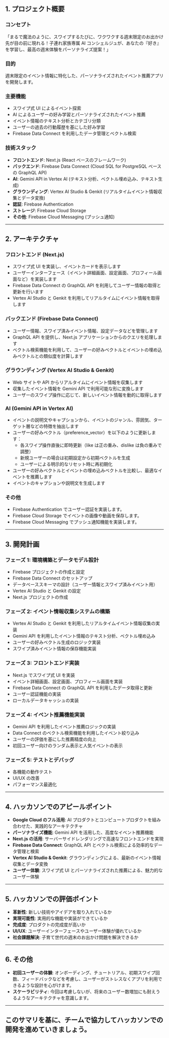 ## 1. プロジェクト概要

### コンセプト

「まるで魔法のように、スワイプするたびに、ワクワクする週末限定のお出かけ先が目の前に現れる！子連れ家族専属 AI コンシェルジュが、あなたの『好き』を学習し、最高の週末体験をパーソナライズ提案！」

### 目的

週末限定のイベント情報に特化した、パーソナライズされたイベント推薦アプリを開発します。

### 主要機能

- スワイプ式 UI によるイベント探索
- AI によるユーザーの好み学習とパーソナライズされたイベント推薦
- イベント情報のテキスト分析とカテゴリ分類
- ユーザーの過去の行動履歴を基にした好み学習
- Firebase Data Connect を利用したデータ管理とベクトル検索

### 技術スタック

- **フロントエンド**: Next.js (React ベースのフレームワーク)
- **バックエンド**: Firebase Data Connect (Cloud SQL for PostgreSQL ベースの GraphQL API)
- **AI**: Gemini API in Vertex AI (テキスト分析、ベクトル埋め込み、テキスト生成)
- **グラウンディング**: Vertex AI Studio & Genkit (リアルタイムイベント情報収集とデータ変換)
- **認証**: Firebase Authentication
- **ストレージ**: Firebase Cloud Storage
- **その他**: Firebase Cloud Messaging (プッシュ通知)

---

## 2. アーキテクチャ

### フロントエンド (Next.js)

- スワイプ式 UI を実装し、イベントカードを表示します
- ユーザーインターフェース（イベント詳細画面、設定画面、プロフィール画面など）を実装します
- Firebase Data Connect の GraphQL API を利用してユーザー情報の取得と更新を行います
- Vertex AI Studio と Genkit を利用してリアルタイムにイベント情報を取得します

### バックエンド (Firebase Data Connect)

- ユーザー情報、スワイプ済みイベント情報、設定データなどを管理します
- GraphQL API を提供し、Next.js アプリケーションからのクエリを処理します
- ベクトル検索機能を利用して、ユーザーの好みベクトルとイベントの埋め込みベクトルとの類似度を計算します

### グラウンディング (Vertex AI Studio & Genkit)

- Web サイトや API からリアルタイムにイベント情報を収集します
- 収集したイベント情報を Gemini API で利用可能な形に変換します
- ユーザーのスワイプ操作に応じて、新しいイベント情報を動的に取得します

### AI (Gemini API in Vertex AI)

- イベントの説明文やキャプションから、イベントのジャンル、雰囲気、ターゲット層などの特徴を抽出します
- ユーザーの好みベクトル（preference_vector）を以下のように更新します：
  - 各スワイプ操作直後に即時更新（like は正の重み、dislike は負の重みで調整）
  - 新規ユーザーの場合は初期設定から初期ベクトルを生成
  - ユーザーによる明示的なリセット時に再初期化
- ユーザーの好みベクトルとイベントの埋め込みベクトルを比較し、最適なイベントを推薦します
- イベントのキャプションや説明文を生成します

### その他

- Firebase Authentication でユーザー認証を実装します。
- Firebase Cloud Storage でイベントの画像や動画を保存します。
- Firebase Cloud Messaging でプッシュ通知機能を実装します。

---

## 3. 開発計画

### フェーズ 1: 環境構築とデータモデル設計

- Firebase プロジェクトの作成と設定
- Firebase Data Connect のセットアップ
- データベーススキーマの設計（ユーザー情報とスワイプ済みイベント用）
- Vertex AI Studio と Genkit の設定
- Next.js プロジェクトの作成

### フェーズ 2: イベント情報収集システムの構築

- Vertex AI Studio と Genkit を利用したリアルタイムイベント情報収集の実装
- Gemini API を利用したイベント情報のテキスト分析、ベクトル埋め込み
- ユーザーの好みベクトル生成のロジック実装
- スワイプ済みイベント情報の保存機能実装

### フェーズ 3: フロントエンド実装

- Next.js でスワイプ式 UI を実装
- イベント詳細画面、設定画面、プロフィール画面を実装
- Firebase Data Connect の GraphQL API を利用したデータ取得と更新
- ユーザー認証機能の実装
- ローカルデータキャッシュの実装

### フェーズ 4: イベント推薦機能実装

- Gemini API を利用したイベント推薦ロジックの実装
- Data Connect のベクトル検索機能を利用したイベント絞り込み
- ユーザーの評価を基にした推薦精度の向上
- 初回ユーザー向けのランダム表示と人気イベントの表示

### フェーズ 5: テストとデバッグ

- 各機能の動作テスト
- UI/UX の改善
- パフォーマンス最適化

---

## 4. ハッカソンでのアピールポイント

- **Google Cloud のフル活用**: AI プロダクトとコンピュートプロダクトを組み合わせた、実践的なアーキテクチャ
- **パーソナライズ機能**: Gemini API を活用した、高度なイベント推薦機能
- **Next.js の活用**: サーバーサイドレンダリングで高速なフロントエンドを実現
- **Firebase Data Connect**: GraphQL API とベクトル検索による効率的なデータ管理と検索
- **Vertex AI Studio & Genkit**: グラウンディングによる、最新のイベント情報収集とデータ変換
- **ユーザー体験**: スワイプ式 UI とパーソナライズされた推薦による、魅力的なユーザー体験

---

## 5. ハッカソンでの評価ポイント

- **革新性**: 新しい技術やアイデアを取り入れているか
- **実現可能性**: 実用的な機能や実装ができているか
- **完成度**: プロダクトの完成度が高いか
- **UI/UX**: ユーザーインターフェースやユーザー体験が優れているか
- **社会課題解決**: 子育て世代の週末のお出かけ問題を解決できるか

---

## 6. その他

- **初回ユーザーの体験**: オンボーディング、チュートリアル、初期スワイプ回数、フィードバックなどを考慮し、ユーザーがストレスなくアプリを利用できるような設計を心がけます。
- **スケーラビリティ**: 今回は考慮しないが、将来のユーザー数増加にも耐えうるようなアーキテクチャを意識します。

---

## このサマリを基に、チームで協力してハッカソンでの開発を進めていきましょう。
